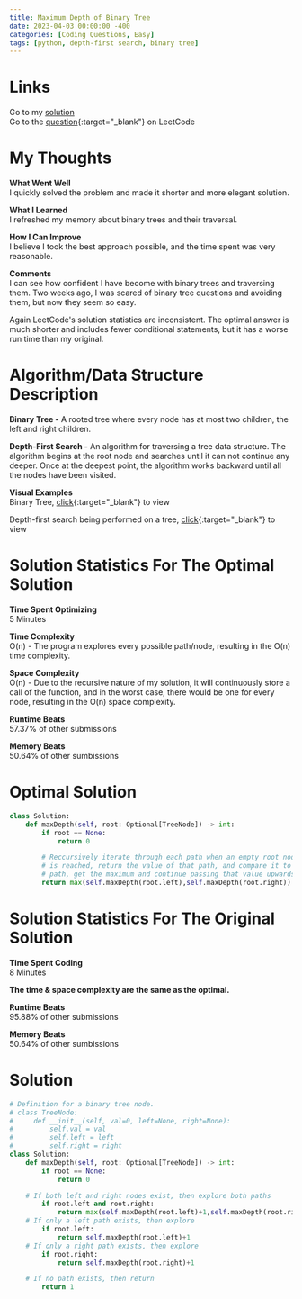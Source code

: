 ```yaml
---
title: Maximum Depth of Binary Tree
date: 2023-04-03 00:00:00 -400
categories: [Coding Questions, Easy]
tags: [python, depth-first search, binary tree]
---
```


# Links  

Go to my [solution](#optimal-solution)  
Go to the [question](https://leetcode.com/problems/maximum-depth-of-binary-tree/){:target="_blank"} on LeetCode  

# My Thoughts  

**What Went Well**  
I quickly solved the problem and made it shorter and more elegant solution.

**What I Learned**  
I refreshed my memory about binary trees and their traversal.

**How I Can Improve**  
I believe I took the best approach possible, and the time spent was very reasonable.

**Comments**  
I can see how confident I have become with binary trees and traversing them. 
Two weeks ago, I was scared of binary tree questions and avoiding them, but now they seem so easy.  

Again LeetCode's solution statistics are inconsistent. 
The optimal answer is much shorter and includes fewer conditional statements, but it has a worse run time than my original. 

# Algorithm/Data Structure Description

**Binary Tree -** A rooted tree where every node has at most two children, the left and right children.

**Depth-First Search -** An algorithm for traversing a tree data structure. 
The algorithm begins at the root node and searches until it can not continue any deeper. 
Once at the deepest point, the algorithm works backward until all the nodes have been visited. 

**Visual Examples**  
Binary Tree, [click](https://cdn.programiz.com/sites/tutorial2program/files/perfect-binary-tree_0.png){:target="_blank"} to view  

Depth-first search being performed on a tree, [click](https://he-s3.s3.amazonaws.com/media/uploads/9fa1119.jpg){:target="_blank"} to view  

# Solution Statistics For The Optimal Solution

**Time Spent Optimizing**  
5 Minutes

**Time Complexity**  
O(n) - The program explores every possible path/node, resulting in the O(n) time complexity.

**Space Complexity**  
O(n) - Due to the recursive nature of my solution, it will continuously store a call of the function, and in the worst case, there would be one for every node, resulting in the O(n) space complexity.

**Runtime Beats**  
57.37% of other submissions  

**Memory Beats**  
50.64% of other sumbissions  

# Optimal Solution  

```python
class Solution:
    def maxDepth(self, root: Optional[TreeNode]) -> int:
        if root == None:
            return 0

        # Reccursively iterate through each path when an empty root node  
        # is reached, return the value of that path, and compare it to the other  
        # path, get the maximum and continue passing that value upwards
        return max(self.maxDepth(root.left),self.maxDepth(root.right)) + 1
```

# Solution Statistics For The Original Solution

**Time Spent Coding**  
8 Minutes

**The time & space complexity are the same as the optimal.**

**Runtime Beats**  
95.88% of other submissions  

**Memory Beats**  
50.64% of other sumbissions  

# Solution  

```python
# Definition for a binary tree node.
# class TreeNode:
#     def __init__(self, val=0, left=None, right=None):
#         self.val = val
#         self.left = left
#         self.right = right
class Solution:
    def maxDepth(self, root: Optional[TreeNode]) -> int:
        if root == None:
            return 0

	# If both left and right nodes exist, then explore both paths
        if root.left and root.right:
            return max(self.maxDepth(root.left)+1,self.maxDepth(root.right)+1)
	# If only a left path exists, then explore
        if root.left:
            return self.maxDepth(root.left)+1
	# If only a right path exists, then explore
        if root.right:
            return self.maxDepth(root.right)+1

	# If no path exists, then return
        return 1
```
